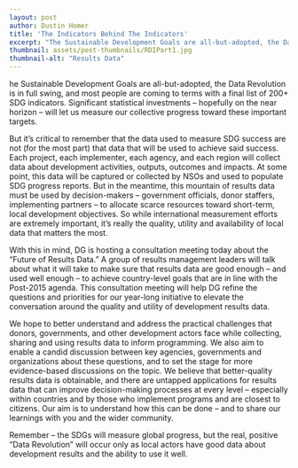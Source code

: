 ```yaml
---
layout: post
author: Dustin Homer
title: 'The Indicators Behind The Indicators'
excerpt: "The Sustainable Development Goals are all-but-adopted, the Data Revolution is in full swing..."
thumbnail: assets/post-thumbnails/RDIPart1.jpg
thumbnail-alt: "Results Data"
---
```


he Sustainable Development Goals are all-but-adopted, the Data Revolution is in full swing, and most people are coming to terms with a final list of 200+ SDG indicators. Significant statistical investments – hopefully on the near horizon – will let us measure our collective progress toward these important targets. 

But it’s critical to remember that the data used to measure SDG success are not (for the most part) that data that will be used to achieve said success. Each project, each implementer, each agency, and each region will collect data about development activities, outputs, outcomes and impacts. At some point, this data will be captured or collected by NSOs and used to populate SDG progress reports. But in the meantime, this mountain of results data must be used by decision-makers – government officials, donor staffers, implementing partners – to allocate scarce resources toward short-term, local development objectives. So while international measurement efforts are extremely important, it’s really the quality, utility and availability of local data that matters the most. 

With this in mind, DG is hosting a consultation meeting today about the “Future of Results Data.” A group of results management leaders will talk about what it will take to make sure that results data are good enough – and used well enough – to achieve country-level goals that are in line with the Post-2015 agenda. This consultation meeting will help DG refine the questions and priorities for our year-long initiative to elevate the conversation around the quality and utility of development results data. 

We hope to better understand and address the practical challenges that donors, governments, and other development actors face while collecting, sharing and using results data to inform programming. We also aim to enable a candid discussion between key agencies, governments and organizations about these questions, and to set the stage for more evidence-based discussions on the topic. We believe that better-quality results data is obtainable, and there are untapped applications for results data that can improve decision-making processes at every level – especially within countries and by those who implement programs and are closest to citizens. Our aim is to understand how this can be done – and to share our learnings with you and the wider community.

Remember – the SDGs will measure global progress, but the real, positive “Data Revolution” will occur only as local actors have good data about development results and the ability to use it well. 
